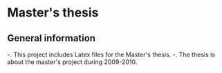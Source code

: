

# Master's thesis

## General information

   -. This project includes Latex files for the Master's thesis.
   -. The thesis is about the master's project during 2009-2010.